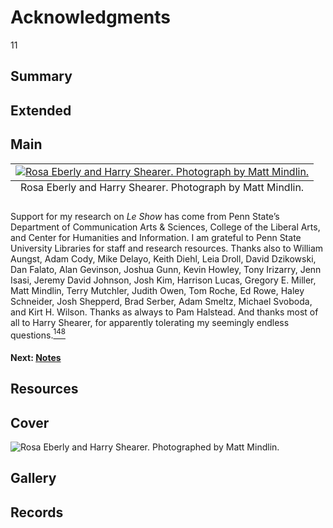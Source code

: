 # Acknowledgments

11

## Summary

## Extended

## Main

<table class="exhibit-image half-image">
<caption align="bottom" class="exhibit-caption">Rosa Eberly and Harry Shearer. Photograph by Matt Mindlin.</caption>
<tr><td><a href="https://s3.amazonaws.com/americanarchive.org/exhibits/rosa-harry-photo-cropped.jpg" target="_blank"><img src="https://s3.amazonaws.com/americanarchive.org/exhibits/rosa-harry-photo-cropped.jpg" class="big-image" alt="Rosa Eberly and Harry Shearer. Photograph by Matt Mindlin."/></a></td></tr>
</table>

Support for my research on *Le Show* has come from Penn State’s Department of Communication Arts & Sciences, College of the Liberal Arts, and Center for Humanities and Information. I am grateful to Penn State University Libraries for staff and research resources. Thanks also to William Aungst, Adam Cody, Mike Delayo, Keith Diehl, Leia Droll, David Dzikowski, Dan Falato, Alan Gevinson, Joshua Gunn, Kevin Howley, Tony Irizarry, Jenn Isasi, Jeremy David Johnson, Josh Kim, Harrison Lucas, Gregory E. Miller, Matt Mindlin, Terry Mutchler, Judith Owen, Tom Roche, Ed Rowe, Haley Schneider, Josh Shepperd, Brad Serber, Adam Smeltz, Michael Svoboda, and Kirt H. Wilson. Thanks as always to Pam Halstead. And thanks most of all to Harry Shearer, for apparently tolerating my seemingly endless questions.[<sup>148</sup>](/exhibits/le-show/notes#148) 

#### Next: [Notes](/exhibits/le-show/notes)

## Resources

## Cover
  <img title="Cover Image" alt="Rosa Eberly and Harry Shearer. Photographed by Matt Mindlin." src="https://s3.amazonaws.com/americanarchive.org/exhibits/rosa-harry-photo-cropped.jpg">

## Gallery

## Records
